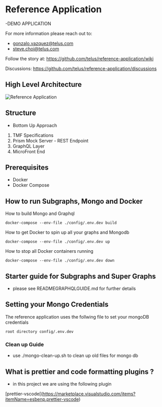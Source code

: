 # Reference Application

-DEMO APPLICATION

For more information please reach out to:

- gonzalo.vazquez@telus.com
- steve.choi@telus.com

Follow the story at: <https://github.com/telus/reference-application/wiki>

Discussions: <https://github.com/telus/reference-application/discussions>

## High Level Architecture

![Reference Application](https://user-images.githubusercontent.com/1566236/137525278-8bed145b-ffb8-464a-b83f-ed724a502ad8.png)

## Structure

- Bottom Up Approach

1. TMF Specifications
2. Prism Mock Server - REST Endpoint
3. GraphQL Layer
4. MicroFront End

## Prerequisites

- Docker
- Docker Compose

## How to run Subgraphs, Mongo and Docker

How to build Mongo and Graphql

```code
docker-compose --env-file ./config/.env.dev build
```

How to get Docker to spin up all your graphs and Mongodb

```code
docker-compose --env-file ./config/.env.dev up
```

How to stop all Docker containers running

```code
docker-compose --env-file ./config/.env.dev down
```

## Starter guide for Subgraphs and Super Graphs

- please see READMEGRAPHQLGUIDE.md for further details

## Setting your Mongo Credentials

The reference application uses the follwing file to set your mongoDB credentials

```text
root directory config/.env.dev
```

### Clean up Guide

- use ./mongo-clean-up.sh to clean up old files for mongo db

## What is prettier and code formatting plugins ?

- in this project we are using the following plugin

[prettier-vscode[(https://marketplace.visualstudio.com/items?itemName=esbenp.prettier-vscode)
